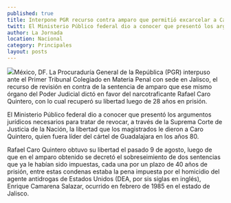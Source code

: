 ```yaml
---
published: true
title: Interpone PGR recurso contra amparo que permitió excarcelar a Caro Quintero
twitt: El Ministerio Público federal dio a conocer que presentó los argumentos jurídicos necesarios para tratar de revocar el fallo.
author: La Jornada
location: Nacional
category: Principales
layout: posts
---
```


![](http://i.imgur.com/ncsAnNfm.jpg)México, DF. La Procuraduría General de la República (PGR) interpuso ante el Primer Tribunal Colegiado en Materia Penal con sede en Jalisco, el recurso de revisión en contra de la sentencia de amparo que ese mismo órgano del Poder Judicial dictó en favor del narcotraficante Rafael Caro Quintero, con lo cual recuperó su libertad luego de 28 años en prisión.

El Ministerio Público federal dio a conocer que presentó los argumentos jurídicos necesarios para tratar de revocar, a través de la Suprema Corte de Justicia de la Nación, la libertad que los magistrados le dieron a Caro Quintero, quien fuera líder del cártel de Guadalajara en los años 80.

Rafael Caro Quintero obtuvo su libertad el pasado 9 de agosto, luego de que en el amparo obtenido se decretó el sobreseimiento de dos sentencias que ya le habían sido impuestas, cada una por un plazo de 40 años de prisión, entre estas condenas estaba la pena impuesta por el homicidio del agente antidrogas de Estados Unidos (DEA, por sis siglas en inglés), Enrique Camarena Salazar, ocurrido en febrero de 1985 en el estado de Jalisco.
